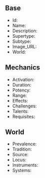 ## Base
- <span class="text-field" data-tooltip="Text">Id</span>: 
- <span class="text-field" data-tooltip="Text">Name</span>: 
- <span class="text-field" data-tooltip="Text">Description</span>: 
- <span class="text-field" data-tooltip="Text">Supertype</span>: 
- <span class="text-field" data-tooltip="Text">Subtype</span>: 
- <span class="text-field" data-tooltip="Text">Image_URL</span>: 
- <span class="text-field" data-tooltip="Text">World</span>: 

## Mechanics
- <span class="text-field" data-tooltip="Text">Activation</span>: 
- <span class="number-field" data-tooltip="Number">Duration</span>: 
- <span class="number-field" data-tooltip="Number, max: 100">Potency</span>: 
- <span class="number-field" data-tooltip="Number">Range</span>: 
- <span class="multi-link-field" data-tooltip="Multi Phenomenon">Effects</span>: 
- <span class="text-field" data-tooltip="Text">Challenges</span>: 
- <span class="multi-link-field" data-tooltip="Multi Trait">Talents</span>: 
- <span class="multi-link-field" data-tooltip="Multi Construct">Requisites</span>: 

## World
- <span class="text-field" data-tooltip="Text">Prevalence</span>: 
- <span class="link-field" data-tooltip="Single Construct">Tradition</span>: 
- <span class="link-field" data-tooltip="Single Phenomenon">Source</span>: 
- <span class="link-field" data-tooltip="Single Location">Locus</span>: 
- <span class="multi-link-field" data-tooltip="Multi Object">Instruments</span>: 
- <span class="multi-link-field" data-tooltip="Multi Construct">Systems</span>: 

